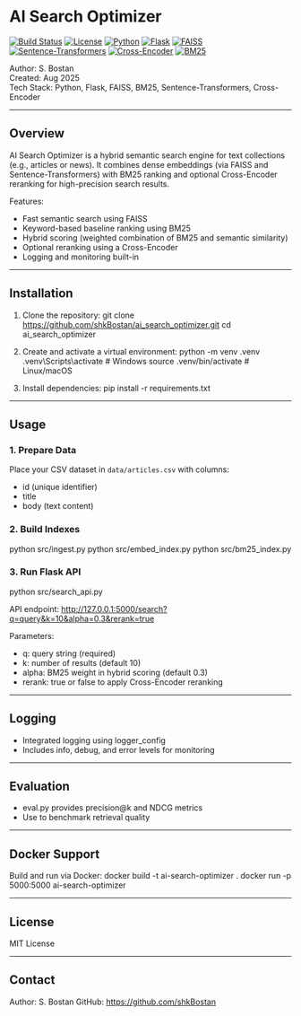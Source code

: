 # AI Search Optimizer

[![Build Status](https://img.shields.io/badge/build-passing-brightgreen)]()
[![License](https://img.shields.io/badge/license-MIT-blue)]()
[![Python](https://img.shields.io/badge/Python-3.11-blue)]()
[![Flask](https://img.shields.io/badge/Flask-2.3.3-brightgreen)]()
[![FAISS](https://img.shields.io/badge/FAISS-1.7.4-orange)]()
[![Sentence-Transformers](https://img.shields.io/badge/Sentence--Transformers-all--MiniLM--L6--v2-brightgreen)]()
[![Cross-Encoder](https://img.shields.io/badge/Cross--Encoder-ms--marco--MiniLM--L--6--v2-orange)]()
[![BM25](https://img.shields.io/badge/BM25-rank__bm25-yellow)]()


Author: S. Bostan  
Created: Aug 2025  
Tech Stack: Python, Flask, FAISS, BM25, Sentence-Transformers, Cross-Encoder  

---

## Overview

AI Search Optimizer is a hybrid semantic search engine for text collections (e.g., articles or news). It combines dense embeddings (via FAISS and Sentence-Transformers) with BM25 ranking and optional Cross-Encoder reranking for high-precision search results.  

Features:
- Fast semantic search using FAISS
- Keyword-based baseline ranking using BM25
- Hybrid scoring (weighted combination of BM25 and semantic similarity)
- Optional reranking using a Cross-Encoder
- Logging and monitoring built-in


---

## Installation

1. Clone the repository:
git clone https://github.com/shkBostan/ai_search_optimizer.git
cd ai_search_optimizer

2. Create and activate a virtual environment:
python -m venv .venv
.venv\Scripts\activate      # Windows
source .venv/bin/activate   # Linux/macOS

3. Install dependencies:
pip install -r requirements.txt

---

## Usage

### 1. Prepare Data
Place your CSV dataset in `data/articles.csv` with columns:
- id (unique identifier)
- title
- body (text content)

### 2. Build Indexes
python src/ingest.py
python src/embed_index.py
python src/bm25_index.py

### 3. Run Flask API
python src/search_api.py

API endpoint: http://127.0.0.1:5000/search?q=query&k=10&alpha=0.3&rerank=true

Parameters:
- q: query string (required)
- k: number of results (default 10)
- alpha: BM25 weight in hybrid scoring (default 0.3)
- rerank: true or false to apply Cross-Encoder reranking

---

## Logging

- Integrated logging using logger_config
- Includes info, debug, and error levels for monitoring

---

## Evaluation

- eval.py provides precision@k and NDCG metrics
- Use to benchmark retrieval quality

---

## Docker Support

Build and run via Docker:
docker build -t ai-search-optimizer .
docker run -p 5000:5000 ai-search-optimizer

---

## License

MIT License

---

## Contact

Author: S. Bostan
GitHub: https://github.com/shkBostan
